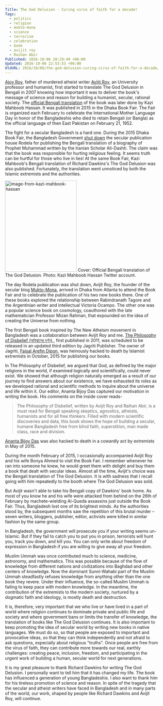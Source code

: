 ```yaml
---
Title: The God Delusion - Curing virus of faith for a decade!
Tags:
  - politics
  - religion
  - mukto-mona
  - science
  - terrorism
  - celebration
  - book
  - avijit roy
  - Raihan Abir
Published: 2016-10-06 20:29:49 +06:00
Updated: 2016-10-06 22:53:53 +06:00
OldURL: 2016/10/06/the-god-delusion-curing-virus-of-faith-for-a-decade/
---
```


<a href="https://en.wikipedia.org/wiki/Ajoy_Roy">Ajoy Roy</a>, father of murdered atheist writer <a href="https://muktomona.com/avijit/en">Avijit Roy</a>, an University professor and humanist, first started to translate The God Delusion in Bengali in 2007 knowing how important it was to deliver the book's message of science and reason for building a humanist, secular, rational society. The <a href="https://richarddawkins.net/2015/07/the-god-delusion-bengali-translation/">official Bengali translation</a> of the book was later done by Kazi Mahboob Hassan. It was published in 2015 in the Dhaka Book Fair. The Fair is organized each February to celebrate the International Mother Language Day in honor of the Bangladeshis who died to retain Bengali (or Bangla) as the official language of then East Pakistan on February 21, 1952.
 
The fight for a secular Bangladesh is a hard one. During the 2015 Dhaka Book Fair, the Bangladesh Government <a href="https://archive.dhakatribune.com/bangladesh/2015/feb/16/rodela-prokashanis-stall-shut-down">shut down</a> the secular publication house Rodela for publishing the Bengali translation of a biography of Prophet Muhammad written by the Iranian Scholar Ali-Dashti. The claim was that the book was responsible for hurting religious feeling. It seems truth can be hurtful for those who live in lies! At the same Book Fair, Kazi Mahboob's Bengali translation of Richard Dawkins's The God Delusion was also published.  Fortunately, the translation went unnoticed by both the Islamic extremists and the authorities. 
 
<a href="https://enblog.muktomona.com/2016/10/06/the-god-delusion-curing-virus-of-faith-for-a-decade/image-from-kazi-mahbook-hassan/" rel="attachment wp-att-4828"><img src="https://enblog.muktomona.com/wp-content/uploads/2016/10/Image-from-Kazi-Mahbook-Hassan-236x300.jpg" alt="image-from-kazi-mahbook-hassan" width="236" height="300" class="aligncenter size-medium wp-image-4828" /></a>
Cover: Official Bengali translation of The God Delusion. Photo: Kazi Mahboob Hassan Twitter account. 

The day Rodela publication was shut down, Avijit Roy, the founder of the secular blog <a href="https://enblog.muktomona.com/">Mukto-Mona</a>, arrived in Dhaka from Atlanta to attend the Book Fair and to celebrate the publication of his two new books there. One of these books explored the relationship between Rabindranath Tagore and the Argentinian writer and intellectual Victoria Ocampo. The other one was a popular science book on cosmology, coauthored with the late mathematician Professor Mizan Rahman, that expounded on the idea of creating the Universe from nothing.
 
The first Bengali book inspired by The New Atheism movement in Bangladesh was a collaboration between Avijit Roy and me. <a href="https://www.goodreads.com/book/show/17281078">The Philosophy of Disbelief (অবিশ্বাসের দর্শন) </a>, first published in 2011, was scheduled to be released in an updated third edition by Jagriti Publisher. The owner of Jagriti, <a href="https://www.bbc.com/news/world-asia-34688245">Faisal Arefin Dipon</a>, was heinously hacked to death by Islamist extremists in October, 2015 for publishing our books. 

In The Philosophy of Disbelief, we argued that God, as defined by the major religions in the world, if examined logically and scientifically, could never exist. We showed that although religion naturally emerged as a result of our journey to find answers about our existence, we have exhausted its roles as we developed rational and scientific methods to inquire about the universe and life within it. Our editor, Ananta Bijoy Das captured our motivation in writing the book. His comments on the inside cover reads-
 


<blockquote>The Philosophy of Disbelief, written by Avijit Roy and Raihan Abir, is a must read for Bengali speaking skeptics, agnostics, atheists, humanists and for all free thinkers. Filled with modern scientific discoveries and data, this book shows the hope of building a secular, humane Bangladesh free from blind faith, superstition, man made class, race and division.</blockquote>


 
<a href="https://mmindex.wpengine.com/">Ananta Bijoy Das</a> was also hacked to death in a cowardly act by extremists in May of 2015. 

During the month February of 2015, I occasionally accompanied Avijit Roy and his wife Bonya Ahmed to visit the Book Fair. I remember whenever he ran into someone he knew, he would greet them with delight and buy them a book that dealt with secular ideas. Almost all the time, Avijit's choice was the Bengali translation of The God Delusion. It is with sadness that I recall going with him repeatedly to the booth where The God Delusion was sold. 
 
But Avijit wasn't able to take his Bengali copy of Dawkins' book home. As most of you know he and his wife were attacked from behind on the 26th of February by machete-wielding Al-Queda assassins just outside the Book Fair. Thus, Bangladesh lost one of its brightest minds. As the authorities stood by, the subsequent months saw the repetition of this brutal murder – seven writers, bloggers, publisher, editor, activists were killed in similar fashion by the same group. 
 
In Bangladesh, the government will prosecute you if your writing seems un-Islamic. But if they fail to catch you to put you in prison, terrorists will hunt you, track you down, and kill you. You can only write about freedom of expression in Bangladesh if you are willing to give away all your freedom. 
 
Muslim Ummah was once contributed much to science, medicine, astronomy, and mathematics. This was possible because of the flow of knowledge from different nations and civilizations into Baghdad and other centers of knowledge. Now the dominant Sunni-Wahabi part of the Muslim Ummah steadfastly refuses knowledge from anything other than the one book they revere. Under their influence, the so-called Muslim Ummah is failing to keep pace with modern knowledge. In the meantime, the contribution of the extremists to the modern society, nurtured by a dogmatic faith and ideology, is mostly death and destruction.
 
It is, therefore, very important that we who live or have lived in a part of world where religion continues to dominate private and public life and society and where government bans or limits the transfer of knowledge, the translation of books like The God Delusion continues. It is also important to keep promoting the idea of secular world by writing new books in native languages. We must do so, so that people are exposed to important and provocative ideas, so that they can think independently and not afraid to ask questions, especially about religious "truths". Once people are free from the virus of faith, they can contribute more towards our real, earthly challenges: creating peace, inclusion, freedom, and participating in the urgent work of building a human, secular world for next generations.
 
It is my great pleasure to thank Richard Dawkins for writing The God Delusion. I personally want to tell him that it has changed my life. The book has influenced a generation of young Bangladeshis. I also want to thank him for his tireless promotion of science and reason. In spite of the tragedy that the secular and atheist writers have faced in Bangladesh and in many parts of the world, our work, shaped by people like Richard Dawkins and Avijit Roy, will continue.
 




